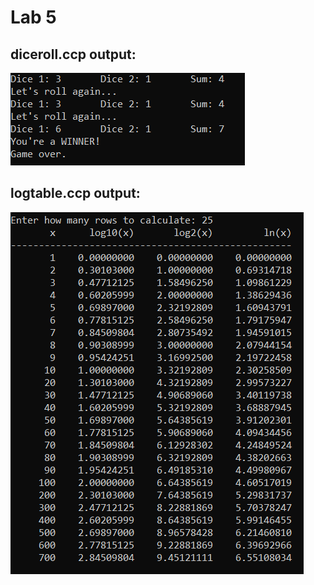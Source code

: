 # Lab 5

## diceroll.ccp output:

![output](https://github.com/williamShuppert/Computer-Programming-Courses/blob/main/Computer%20Science%201/Lab%205/pics/rolldice.PNG)

## logtable.ccp output:

![output](https://github.com/williamShuppert/Computer-Programming-Courses/blob/main/Computer%20Science%201/Lab%205/pics/logtable.PNG)

